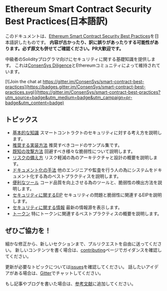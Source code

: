 # Ethereum Smart Contract Security Best Practices(日本語訳)

このドキュメントは、[Ethereum Smart Contract Security Best Practices](https://consensys.github.io/smart-contract-best-practices/)を日本語訳したものです。
**内容が古かったり、訳に誤りがあったりする可能性があります。必ず原文も併せてご確認ください。PR大歓迎です。**

中級者のSolidityプログラマ向けにセキュリティに関する基礎知識を提供します。
これは[ConsenSys Diligence](https://media.consensys.net/introducing-consensys-diligence-cf38f83948c)とEthereumコミュニティによって維持されています。

[![Join the chat at https://gitter.im/ConsenSys/smart-contract-best-practices](https://badges.gitter.im/ConsenSys/smart-contract-best-practices.svg)](https://gitter.im/ConsenSys/smart-contract-best-practices?utm_source=badge&utm_medium=badge&utm_campaign=pr-badge&utm_content=badge)

## トピックス

* [基本的な知識](./general_philosophy) スマートコントラクトのセキュリティに対する考え方を説明します。
* [推奨する実装方法](./recommendations) 推奨すべきコードのサンプル集です。
* [既知の攻撃方法](./known_attacks) 回避すべき様々な脆弱性について説明します。
* [リスクの備え方](./software_engineering) リスク軽減の為のアーキテクチャと設計の概要を説明します。
* [ドキュメント化の手法](./documentation_procedures) 他のエンジニアや監査を行う人の為にシステムをドキュメント化する為のベストプラクティスを説明します。
* [便利なツール](./security_tools) コード品質を向上させる為のツールと、脆弱性の検出方法を説明します。
* [セキュリティに関するEIP](./security_eips) セキュリティの問題と脆弱性に関連するEIPを説明します。
* [セキュリティに関する情報](./security_notifications) 最新の情報源を表示します。
* [トークン](./tokens.md) 特にトークンに関連するベストプラクティスの概要を説明します。


## ぜひご協力を！

細かな修正から、新しいセクションまで、プルリクエストを自由に送ってください。
新しいコンテンツを書く場合は、[contributing](./about/contributing)ページでガイダンスを確認してください。

更新が必要なトピックについては[issues](https://github.com/ConsenSys/smart-contract-best-practices/issues)を確認してください。
話したいアイデアがある場合は、[Gitter](https://gitter.im/ConsenSys/smart-contract-best-practices)でチャットしてください。

もし記事やブログを書いた場合は、[参考文献](./bibliography)に追加してください。
